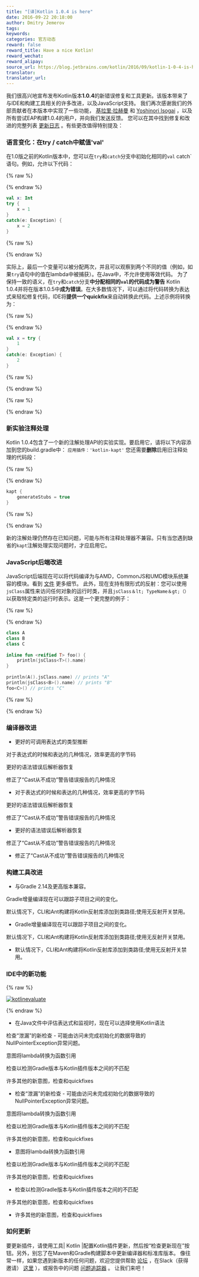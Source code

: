 ```yaml
---
title: "[译]Kotlin 1.0.4 is here"
date: 2016-09-22 20:18:00
author: Dmitry Jemerov
tags:
keywords:
categories: 官方动态
reward: false
reward_title: Have a nice Kotlin!
reward_wechat:
reward_alipay:
source_url: https://blog.jetbrains.com/kotlin/2016/09/kotlin-1-0-4-is-here/
translator:
translator_url:
---
```


我们很高兴地宣布发布Kotlin版本**1.0.4**的新错误修复和工具更新。该版本带来了与IDE和构建工具相关的许多改进，以及JavaScript支持。
我们再次感谢我们的外部贡献者在本版本中实现了一些功能， [基拉里·拉赫曼](https://github.com/cypressious) 和 [Yoshinori Isogai](https://github.com/shiraji) ，以及所有尝试EAP构建1.0.4的用户，并向我们发送反馈。
您可以在其中找到修复和改进的完整列表 [更新日志](https://github.com/JetBrains/kotlin/blob/1.0.4/ChangeLog.md) 。有些更改值得特别提及：
### 语言变化：在try / catch中赋值'val'

在1.0版之前的Kotlin版本中，您可以在`try`和`catch`分支中初始化相同的`val` catch`语句。例如，允许以下代码：

{% raw %}
<p></p>
{% endraw %}

```kotlin
val x: Int
try {
    x = 1
}
catch(e: Exception) {
    x = 2
}
```

{% raw %}
<p></p>
{% endraw %}

实际上，最后一个变量可以被分配两次，并且可以观察到两个不同的值（例如，如果`try`语句中的值在lambda中被捕获）。在Java中，不允许使用等效代码。
为了保持一致的语义，在`try`和`catch`分支**中分配相同的`val`的代码成为警告** Kotlin 1.0.4并将在版本1.0.5中**成为错误**。在大多数情况下，可以通过将代码转换为表达式来轻松修复代码，IDE将**提供一个quickfix**来自动转换此代码。上述示例将转换为：

{% raw %}
<p></p>
{% endraw %}

```kotlin
val x = try {
    1
}
catch(e: Exception) {
    2
}
```

{% raw %}
<p></p>
{% endraw %}


{% raw %}
<p><span id="more-4275"></span></p>
{% endraw %}

### 新实验注释处理

Kotlin 1.0.4包含了一个新的注解处理API的实验实现。要启用它，请将以下内容添加到您的build.gradle中：
`应用插件：'kotlin-kapt'`
您还需要**删除**启用旧注释处理的代码段：

{% raw %}
<p></p>
{% endraw %}

```kotlin
kapt {
    generateStubs = true
}
```

{% raw %}
<p></p>
{% endraw %}

新的注解处理仍然存在已知问题，可能与所有注释处理器不兼容。只有当您遇到缺省的`kapt`注解处理实现问题时，才应启用它。
### JavaScript后端改进

JavaScript后端现在可以将代码编译为与AMD，CommonJS和UMD模块系统兼容的模块。看到 [文件](http://kotlinlang.org/docs/reference/js-modules.html) 更多细节。
此外，现在支持有限形式的反射：您可以使用`jsClass`属性来访问任何对象的运行时类，并且`jsClass＆lt; TypeName＆gt;（）`以获取特定类的运行时表示。这是一个更完整的例子：

{% raw %}
<p></p>
{% endraw %}

```kotlin
class A
class B
class C
 
inline fun <reified T> foo() {
    println(jsClass<T>().name)
}
 
println(A().jsClass.name) // prints "A"
println(jsClass<B>().name) // prints "B"
foo<C>() // prints "C"
```

{% raw %}
<p></p>
{% endraw %}

### 编译器改进


* 更好的可调用表达式的类型推断

对于表达式的时候和表达的几种情况，效率更高的字节码

更好的语法错误后解析器恢复

修正了“Cast从不成功”警告错误报告的几种情况
* 对于表达式的时候和表达的几种情况，效率更高的字节码

更好的语法错误后解析器恢复

修正了“Cast从不成功”警告错误报告的几种情况
* 更好的语法错误后解析器恢复

修正了“Cast从不成功”警告错误报告的几种情况
* 修正了“Cast从不成功”警告错误报告的几种情况

### 构建工具改进


* 与Gradle 2.14及更高版本兼容。

Gradle增量编译现在可以跟踪子项目之间的变化。

默认情况下，CLI和Ant构建将Kotlin反射库添加到类路径;使用无反射开关禁用。
* Gradle增量编译现在可以跟踪子项目之间的变化。

默认情况下，CLI和Ant构建将Kotlin反射库添加到类路径;使用无反射开关禁用。
* 默认情况下，CLI和Ant构建将Kotlin反射库添加到类路径;使用无反射开关禁用。

### IDE中的新功能


{% raw %}
<p><a href="https://i1.wp.com/blog.jetbrains.com/kotlin/files/2016/09/KotlinEvaluate.png?ssl=1" rel="attachment wp-att-4285"><img alt="kotlinevaluate" class="alignnone size-full wp-image-4285" data-recalc-dims="1" src="https://i1.wp.com/blog.jetbrains.com/kotlin/files/2016/09/KotlinEvaluate.png?resize=640%2C648&amp;ssl=1"/></a></p>
{% endraw %}


* 在Java文件中评估表达式和监视时，现在可以选择使用Kotlin语法

检查“泄漏”的新检查 - 可能由访问未完成初始化的数据导致的NullPointerException异常问题。

意图将lambda转换为函数引用

检查以检测Gradle版本与Kotlin插件版本之间的不匹配

许多其他的新意图，检查和quickfixes
* 检查“泄漏”的新检查 - 可能由访问未完成初始化的数据导致的NullPointerException异常问题。

意图将lambda转换为函数引用

检查以检测Gradle版本与Kotlin插件版本之间的不匹配

许多其他的新意图，检查和quickfixes
* 意图将lambda转换为函数引用

检查以检测Gradle版本与Kotlin插件版本之间的不匹配

许多其他的新意图，检查和quickfixes
* 检查以检测Gradle版本与Kotlin插件版本之间的不匹配

许多其他的新意图，检查和quickfixes
* 许多其他的新意图，检查和quickfixes

### 如何更新

要更新插件，请使用工具| Kotlin |配置Kotlin插件更新，然后按“检查更新现在”按钮。另外，别忘了在Maven和Gradle构建脚本中更新编译器和标准库版本。
像往常一样，如果您遇到新版本的任何问题，欢迎您提供帮助 [论坛](https://discuss.kotlinlang.org/) ，在Slack（获得邀请） [这里](http://kotlinslackin.herokuapp.com/) ），或报告中的问题 [问题追踪器](https://youtrack.jetbrains.com/issues/KT) 。
让我们来吧！
